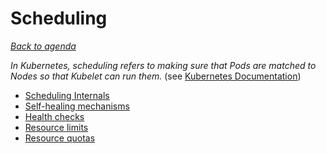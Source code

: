 # Scheduling

[_Back to agenda_](../README.md)

_In Kubernetes, scheduling refers to making sure that Pods are matched to Nodes so that Kubelet can run them._
(see [Kubernetes Documentation](https://kubernetes.io/docs/concepts/scheduling/kube-scheduler/))

- [Scheduling Internals](01-scheduling-internals.md)
- [Self-healing mechanisms](02-self-healing.md)
- [Health checks](03-health-checks.md)
- [Resource limits](04-resource-limits.md)
- [Resource quotas](05-resource-quotas.md)
